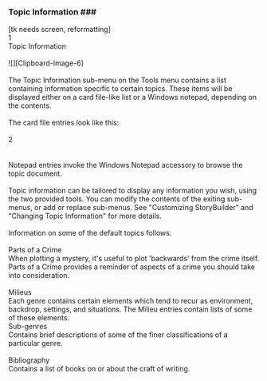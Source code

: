 ### Topic Information ### <br/>
[tk needs screen, reformatting] <br/>
1 <br/>
Topic Information <br/>
 <br/>
![][Clipboard-Image-6] <br/>
 <br/>
The Topic Information sub-menu on the Tools menu contains a list containing information specific to certain topics.  These items will be displayed either on a card file-like list or a Windows notepad, depending on the contents.  <br/>
 <br/>
 The card file entries look like this: <br/>
 <br/>
2 <br/>
 <br/>
 <br/>
Notepad entries invoke the Windows Notepad accessory to browse the topic document. <br/>
 <br/>
Topic information can be tailored to display any information you wish, using the two provided tools.  You can modify the contents of the exiting sub-menus, or add or replace sub-menus.  See "Customizing StoryBuilder" and "Changing Topic Information" for more details. <br/>
 <br/>
Information on some of the default topics follows. <br/>
 <br/>
Parts of a Crime <br/>
When plotting a mystery, it's useful to plot 'backwards' from the crime itself.  Parts of a Crime provides a reminder of aspects of a crime you should take into consideration. <br/>
 <br/>
Milieus <br/>
Each genre contains certain elements which tend to recur as environment, backdrop, settings, and situations.  The Milieu entries contain lists of some of these elements. <br/>
Sub-genres <br/>
Contains brief descriptions of some of  the finer classifications of a particular genre. <br/>
 <br/>
Bibliography <br/>
Contains a list of books on or about the craft of writing. <br/>
 <br/>
 <br/>
